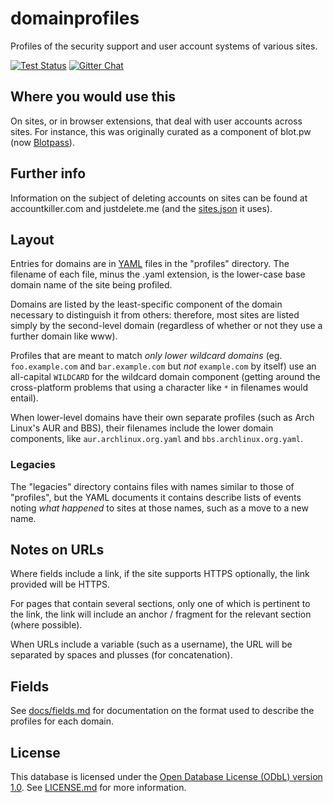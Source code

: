 # domainprofiles

Profiles of the security support and user account systems of various sites.

[![Test Status](https://img.shields.io/circleci/project/opws/domainprofiles/master.svg?style=flat&label=tests)][tests]
[![Gitter Chat](https://img.shields.io/badge/gitter-discuss_%E2%86%92-1dce73.svg?style=flat)][gitter]

[tests]: https://circleci.com/gh/opws/domainprofiles/tree/master
[gitter]: https://gitter.im/opws

## Where you would use this

On sites, or in browser extensions, that deal with user accounts across sites.
For instance, this was originally curated as a component of blot.pw (now
[Blotpass](https://www.blotpass.com/)).

## Further info

Information on the subject of deleting accounts on sites can be found at
accountkiller.com and justdelete.me (and the
[sites.json](https://github.com/rmlewisuk/justdelete.me/blob/master/sites.json)
it uses).

## Layout

Entries for domains are in [YAML](http://yaml.org/) files in the "profiles"
directory. The filename of each file, minus the .yaml extension, is the
lower-case base domain name of the site being profiled.

Domains are listed by the least-specific component of the domain necessary to
distinguish it from others: therefore, most sites are listed simply by the
second-level domain (regardless of whether or not they use a further domain
like www).

Profiles that are meant to match *only lower wildcard domains* (eg.
`foo.example.com` and `bar.example.com` but *not* `example.com` by itself) use
an all-capital `WILDCARD` for the wildcard domain component (getting around
the cross-platform problems that using a character like `*` in filenames would
entail).

When lower-level domains have their own separate profiles (such as Arch Linux's
AUR and BBS), their filenames include the lower domain components, like
`aur.archlinux.org.yaml` and `bbs.archlinux.org.yaml`.

### Legacies

The "legacies" directory contains files with names similar to those of
"profiles", but the YAML documents it contains describe lists of events noting
*what happened* to sites at those names, such as a move to a new name.

## Notes on URLs

Where fields include a link, if the site supports HTTPS optionally, the link
provided will be HTTPS.

For pages that contain several sections, only one of which is pertinent to the
link, the link will include an anchor / fragment for the relevant section
(where possible).

When URLs include a variable (such as a username), the URL will be separated by
spaces and plusses (for concatenation).

## Fields

See [docs/fields.md](docs/fields.md) for documentation on the format used to
describe the profiles for each domain.

## License

This database is licensed under the
[Open Database License (ODbL) version 1.0][odbl]. See [LICENSE.md](LICENSE.md)
for more information.

[odbl]: http://opendatacommons.org/licenses/odbl/1.0/
